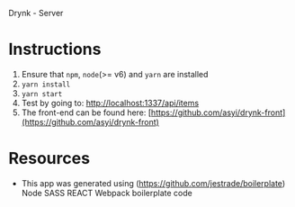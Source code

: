 Drynk - Server

Instructions
===============

1. Ensure that `npm`, `node`(>= v6) and `yarn` are installed
1. `yarn install`
1. `yarn start`
1. Test by going to: [http://localhost:1337/api/items](http://localhost:1337/api/items)
1. The front-end can be found here: [https://github.com/asyi/drynk-front](https://github.com/asyi/drynk-front)

Resources
===============

* This app was generated using (https://github.com/jestrade/boilerplate) Node SASS REACT Webpack boilerplate code